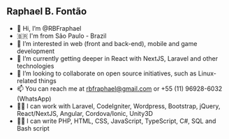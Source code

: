 ## Raphael B. Fontão

- 👋 Hi, I’m @RBFraphael
- 🇧🇷 I'm from São Paulo - Brazil
- 👀 I’m interested in web (front and back-end), mobile and game development
- 🌱 I’m currently getting deeper in React with NextJS, Laravel and other technologies
- 💞️ I’m looking to collaborate on open source initiatives, such as Linux-related things
- 📫 You can reach me at rbfraphael@gmail.com or +55 (11) 96928-6032 (WhatsApp)
- 👨‍💻 I can work with Laravel, CodeIgniter, Wordpress, Bootstrap, jQuery, React/NextJS, Angular, Cordova/Ionic, Unity3D
- ✍🏽 I can write PHP, HTML, CSS, JavaScript, TypeScript, C#, SQL and Bash script

<!---
RBFraphael/RBFraphael is a ✨ special ✨ repository because its `README.md` (this file) appears on your GitHub profile.
You can click the Preview link to take a look at your changes.
--->
